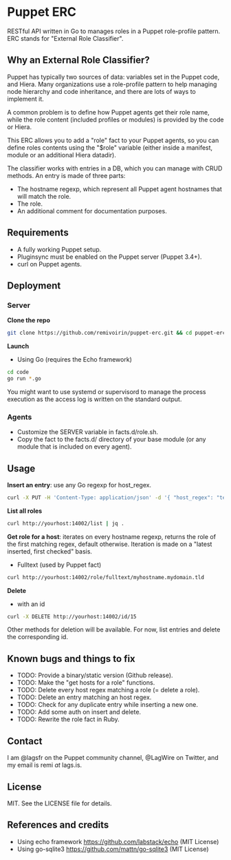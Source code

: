 # Puppet ERC
RESTful API written in Go to manages roles in a Puppet role-profile pattern. ERC stands for "External Role Classifier".

## Why an External Role Classifier?

Puppet has typically two sources of data: variables set in the Puppet code, and Hiera. Many organizations use a role-profile pattern to help managing node hierarchy and code inheritance, and there are lots of ways to implement it.

A common problem is to define how Puppet agents get their role name, while the role content (included profiles or modules) is provided by the code or Hiera.

This ERC allows you to add a "role" fact to your Puppet agents, so you can define roles contents using the "$role" variable (either inside a manifest, module or an additional Hiera datadir).

The classifier works with entries in a DB, which you can manage with CRUD methods. An entry is made of three parts:
* The hostname regexp, which represent all Puppet agent hostnames that will match the role.
* The role.
* An additional comment for documentation purposes.

## Requirements

* A fully working Puppet setup.
* Pluginsync must be enabled on the Puppet server (Puppet 3.4+).
* curl on Puppet agents. 

## Deployment

### Server

**Clone the repo**
```sh
git clone https://github.com/remivoirin/puppet-erc.git && cd puppet-erc
```

**Launch**
* Using Go (requires the Echo framework)
```sh
cd code
go run *.go
```
You might want to use systemd or supervisord to manage the process execution as the access log is written on the standard output.

### Agents

* Customize the SERVER variable in facts.d/role.sh.
* Copy the fact to the facts.d/ directory of your base module (or any module that is included on every agent).

## Usage

**Insert an entry**: use any Go regexp for host_regex.
```sh
curl -X PUT -H 'Content-Type: application/json' -d '{ "host_regex": "test([0-9]+).domain.tld", "role": "testrole", "comment": "Test comment" }' http://yourhost:14002/insert
```

**List all roles**
```sh
curl http://yourhost:14002/list | jq .
```

**Get role for a host**: iterates on every hostname regexp, returns the role of the first matching regex, default otherwise. Iteration is made on a "latest inserted, first checked" basis.
* Fulltext (used by Puppet fact)
```sh
curl http://yourhost:14002/role/fulltext/myhostname.mydomain.tld
```

**Delete**
* with an id
```sh
curl -X DELETE http://yourhost:14002/id/15
```
Other methods for deletion will be available. For now, list entries and delete the corresponding id.

## Known bugs and things to fix
* TODO: Provide a binary/static version (Github release).
* TODO: Make the "get hosts for a role" functions.
* TODO: Delete every host regex matching a role (= delete a role).
* TODO: Delete an entry matching an host regex.
* TODO: Check for any duplicate entry while inserting a new one.
* TODO: Add some auth on insert and delete.
* TODO: Rewrite the role fact in Ruby.

## Contact
I am @lagsfr on the Puppet community channel, @LagWire on Twitter, and my email is remi _at_ lags.is.

## License
MIT. See the LICENSE file for details.

## References and credits
* Using echo framework https://github.com/labstack/echo (MIT License)
* Using go-sqlite3 https://github.com/mattn/go-sqlite3 (MIT License)
